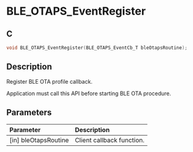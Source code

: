 # BLE_OTAPS_EventRegister

## C

```c
void BLE_OTAPS_EventRegister(BLE_OTAPS_EventCb_T bleOtapsRoutine);
```

## Description

Register BLE OTA profile callback.

Application must call this API before starting BLE OTA procedure. 

## Parameters

|Parameter|Description|
|:---|:---|
|\[in\] bleOtapsRoutine|Client callback function.|

